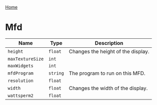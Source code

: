 [Home](https://wnp78.github.io/Sr2Xml/)

# Mfd


|Name|Type|Description|
|--|--|--|
|`height`|`float`|Changes the height of the display.|
|`maxTextureSize`|`int`||
|`maxWidgets`|`int`||
|`mfdProgram`|`string`|The program to run on this MFD.|
|`resolution`|`float`||
|`width`|`float`|Changes the width of the display.|
|`wattsperm2`|`float`||


